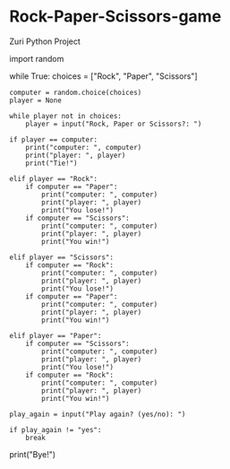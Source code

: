 # Rock-Paper-Scissors-game
Zuri Python Project

import random

while True:
    choices = ["Rock", "Paper", "Scissors"]

    computer = random.choice(choices)
    player = None

    while player not in choices:
        player = input("Rock, Paper or Scissors?: ")

    if player == computer:
        print("computer: ", computer)
        print("player: ", player)
        print("Tie!")

    elif player == "Rock":
        if computer == "Paper":
            print("computer: ", computer)
            print("player: ", player)
            print("You lose!")
        if computer == "Scissors":
            print("computer: ", computer)
            print("player: ", player)
            print("You win!")

    elif player == "Scissors":
        if computer == "Rock":
            print("computer: ", computer)
            print("player: ", player)
            print("You lose!")
        if computer == "Paper":
            print("computer: ", computer)
            print("player: ", player)
            print("You win!")

    elif player == "Paper":
        if computer == "Scissors":
            print("computer: ", computer)
            print("player: ", player)
            print("You lose!")
        if computer == "Rock":
            print("computer: ", computer)
            print("player: ", player)
            print("You win!")

    play_again = input("Play again? (yes/no): ")

    if play_again != "yes":
        break
print("Bye!")
